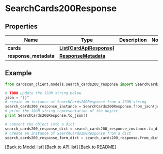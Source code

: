 # SearchCards200Response


## Properties
Name | Type | Description | Notes
------------ | ------------- | ------------- | -------------
**cards** | [**List[CardApiResponse]**](CardApiResponse.md) |  | 
**response_metadata** | [**ResponseMetadata**](ResponseMetadata.md) |  | 

## Example

```python
from cardscan_client.models.search_cards200_response import SearchCards200Response

# TODO update the JSON string below
json = "{}"
# create an instance of SearchCards200Response from a JSON string
search_cards200_response_instance = SearchCards200Response.from_json(json)
# print the JSON string representation of the object
print SearchCards200Response.to_json()

# convert the object into a dict
search_cards200_response_dict = search_cards200_response_instance.to_dict()
# create an instance of SearchCards200Response from a dict
search_cards200_response_form_dict = search_cards200_response.from_dict(search_cards200_response_dict)
```
[[Back to Model list]](../README.md#documentation-for-models) [[Back to API list]](../README.md#documentation-for-api-endpoints) [[Back to README]](../README.md)


